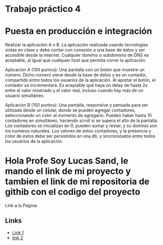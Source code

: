 Trabajo práctico 4
==================

Puesta en producción e integración
==================================


Realizar la aplicación A o B. La aplicación realizada usando tecnologías vistas en clase y debe contar con conexión a una base de datos y ser accesible desde la internet. Cualquier dominio o subdominio de DNS es aceptable, al igual que cualquier host que permita correr la aplicación.


Aplicación A (100 puntos):
Una pantalla con un botón que muestre un número. Dicho número viene desde la base de datos y es un contador, compartido entre todos los usuarios de la aplicación. Al apretar el botón, el contador se incrementará. Es aceptable que haya un delay de hasta 2s entre el valor mostrado y el valor real, incluso cuando hay más de un usuario simultáneo.


Aplicación B (150 puntos):
Una pantalla, responsive y pensada para ser utilizada desde un celular, donde se pueden agregar contadores, seleccionando un color al momento de agregarlo. Pueden haber hasta 10 contadores en simultáneo, haciendo scroll si se supera el alto de la pantalla. Los contadores se inicializan en 0, pueden sumar y restar, y su dominio son los numeros naturales. Los valores de estos contadores, y la presencia y color de estos debe ser persistidos en una db, y sincronizados entre todos los usuarios de la aplicación.





Hola Profe Soy Lucas Sand, le mando el link de mi proyecto y tambien el link de mi repositoria de githib con el codigo del proyecto
===================================================================================================================================

Link a la Pagina:
## Links

- [Link 1](https://aplication-b.vercel.app/)
- [link 2](https://github.com/LukySand/aplication-b)
